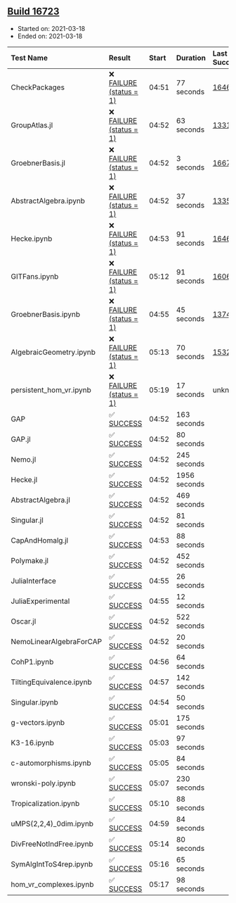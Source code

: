 ## [Build 16723](https://oscarci.mathematik.uni-kl.de/job/oscar/16723/)

* Started on: 2021-03-18
* Ended on: 2021-03-18

| Test Name    | Result | Start | Duration | Last Success | First Failure |
|:-------------|:-------|:------|:---------|:-------------|:--------------|
| CheckPackages | ❌ [FAILURE (status = 1)](https://oscarci.mathematik.uni-kl.de/job/oscar/16723/artifact/logs/build-16723/CheckPackages.log) | 04:51 | 77 seconds | [16463](https://oscarci.mathematik.uni-kl.de/job/oscar/16463/) | [16464](https://oscarci.mathematik.uni-kl.de/job/oscar/16464/) |
| GroupAtlas.jl | ❌ [FAILURE (status = 1)](https://oscarci.mathematik.uni-kl.de/job/oscar/16723/artifact/logs/build-16723/GroupAtlas.jl.log) | 04:52 | 63 seconds | [13311](https://oscarci.mathematik.uni-kl.de/job/oscar/13311/) | [13312](https://oscarci.mathematik.uni-kl.de/job/oscar/13312/) |
| GroebnerBasis.jl | ❌ [FAILURE (status = 1)](https://oscarci.mathematik.uni-kl.de/job/oscar/16723/artifact/logs/build-16723/GroebnerBasis.jl.log) | 04:52 | 3 seconds | [16676](https://oscarci.mathematik.uni-kl.de/job/oscar/16676/) | [16677](https://oscarci.mathematik.uni-kl.de/job/oscar/16677/) |
| AbstractAlgebra.ipynb | ❌ [FAILURE (status = 1)](https://oscarci.mathematik.uni-kl.de/job/oscar/16723/artifact/logs/build-16723/AbstractAlgebra.ipynb.log) | 04:52 | 37 seconds | [13355](https://oscarci.mathematik.uni-kl.de/job/oscar/13355/) | [13356](https://oscarci.mathematik.uni-kl.de/job/oscar/13356/) |
| Hecke.ipynb | ❌ [FAILURE (status = 1)](https://oscarci.mathematik.uni-kl.de/job/oscar/16723/artifact/logs/build-16723/Hecke.ipynb.log) | 04:53 | 91 seconds | [16463](https://oscarci.mathematik.uni-kl.de/job/oscar/16463/) | [16464](https://oscarci.mathematik.uni-kl.de/job/oscar/16464/) |
| GITFans.ipynb | ❌ [FAILURE (status = 1)](https://oscarci.mathematik.uni-kl.de/job/oscar/16723/artifact/logs/build-16723/GITFans.ipynb.log) | 05:12 | 91 seconds | [16068](https://oscarci.mathematik.uni-kl.de/job/oscar/16068/) | [16069](https://oscarci.mathematik.uni-kl.de/job/oscar/16069/) |
| GroebnerBasis.ipynb | ❌ [FAILURE (status = 1)](https://oscarci.mathematik.uni-kl.de/job/oscar/16723/artifact/logs/build-16723/GroebnerBasis.ipynb.log) | 04:55 | 45 seconds | [13748](https://oscarci.mathematik.uni-kl.de/job/oscar/13748/) | [13749](https://oscarci.mathematik.uni-kl.de/job/oscar/13749/) |
| AlgebraicGeometry.ipynb | ❌ [FAILURE (status = 1)](https://oscarci.mathematik.uni-kl.de/job/oscar/16723/artifact/logs/build-16723/AlgebraicGeometry.ipynb.log) | 05:13 | 70 seconds | [15322](https://oscarci.mathematik.uni-kl.de/job/oscar/15322/) | [15323](https://oscarci.mathematik.uni-kl.de/job/oscar/15323/) |
| persistent_hom_vr.ipynb | ❌ [FAILURE (status = 1)](https://oscarci.mathematik.uni-kl.de/job/oscar/16723/artifact/logs/build-16723/persistent_hom_vr.ipynb.log) | 05:19 | 17 seconds | unknown | unknown |
| GAP | ✅ [SUCCESS](https://oscarci.mathematik.uni-kl.de/job/oscar/16723/artifact/logs/build-16723/GAP.log) | 04:52 | 163 seconds |  |  |
| GAP.jl | ✅ [SUCCESS](https://oscarci.mathematik.uni-kl.de/job/oscar/16723/artifact/logs/build-16723/GAP.jl.log) | 04:52 | 80 seconds |  |  |
| Nemo.jl | ✅ [SUCCESS](https://oscarci.mathematik.uni-kl.de/job/oscar/16723/artifact/logs/build-16723/Nemo.jl.log) | 04:52 | 245 seconds |  |  |
| Hecke.jl | ✅ [SUCCESS](https://oscarci.mathematik.uni-kl.de/job/oscar/16723/artifact/logs/build-16723/Hecke.jl.log) | 04:52 | 1956 seconds |  |  |
| AbstractAlgebra.jl | ✅ [SUCCESS](https://oscarci.mathematik.uni-kl.de/job/oscar/16723/artifact/logs/build-16723/AbstractAlgebra.jl.log) | 04:52 | 469 seconds |  |  |
| Singular.jl | ✅ [SUCCESS](https://oscarci.mathematik.uni-kl.de/job/oscar/16723/artifact/logs/build-16723/Singular.jl.log) | 04:52 | 81 seconds |  |  |
| CapAndHomalg.jl | ✅ [SUCCESS](https://oscarci.mathematik.uni-kl.de/job/oscar/16723/artifact/logs/build-16723/CapAndHomalg.jl.log) | 04:53 | 88 seconds |  |  |
| Polymake.jl | ✅ [SUCCESS](https://oscarci.mathematik.uni-kl.de/job/oscar/16723/artifact/logs/build-16723/Polymake.jl.log) | 04:52 | 452 seconds |  |  |
| JuliaInterface | ✅ [SUCCESS](https://oscarci.mathematik.uni-kl.de/job/oscar/16723/artifact/logs/build-16723/JuliaInterface.log) | 04:55 | 26 seconds |  |  |
| JuliaExperimental | ✅ [SUCCESS](https://oscarci.mathematik.uni-kl.de/job/oscar/16723/artifact/logs/build-16723/JuliaExperimental.log) | 04:55 | 12 seconds |  |  |
| Oscar.jl | ✅ [SUCCESS](https://oscarci.mathematik.uni-kl.de/job/oscar/16723/artifact/logs/build-16723/Oscar.jl.log) | 04:52 | 522 seconds |  |  |
| NemoLinearAlgebraForCAP | ✅ [SUCCESS](https://oscarci.mathematik.uni-kl.de/job/oscar/16723/artifact/logs/build-16723/NemoLinearAlgebraForCAP.log) | 04:52 | 20 seconds |  |  |
| CohP1.ipynb | ✅ [SUCCESS](https://oscarci.mathematik.uni-kl.de/job/oscar/16723/artifact/logs/build-16723/CohP1.ipynb.log) | 04:56 | 64 seconds |  |  |
| TiltingEquivalence.ipynb | ✅ [SUCCESS](https://oscarci.mathematik.uni-kl.de/job/oscar/16723/artifact/logs/build-16723/TiltingEquivalence.ipynb.log) | 04:57 | 142 seconds |  |  |
| Singular.ipynb | ✅ [SUCCESS](https://oscarci.mathematik.uni-kl.de/job/oscar/16723/artifact/logs/build-16723/Singular.ipynb.log) | 04:54 | 50 seconds |  |  |
| g-vectors.ipynb | ✅ [SUCCESS](https://oscarci.mathematik.uni-kl.de/job/oscar/16723/artifact/logs/build-16723/g-vectors.ipynb.log) | 05:01 | 175 seconds |  |  |
| K3-16.ipynb | ✅ [SUCCESS](https://oscarci.mathematik.uni-kl.de/job/oscar/16723/artifact/logs/build-16723/K3-16.ipynb.log) | 05:03 | 97 seconds |  |  |
| c-automorphisms.ipynb | ✅ [SUCCESS](https://oscarci.mathematik.uni-kl.de/job/oscar/16723/artifact/logs/build-16723/c-automorphisms.ipynb.log) | 05:05 | 84 seconds |  |  |
| wronski-poly.ipynb | ✅ [SUCCESS](https://oscarci.mathematik.uni-kl.de/job/oscar/16723/artifact/logs/build-16723/wronski-poly.ipynb.log) | 05:07 | 230 seconds |  |  |
| Tropicalization.ipynb | ✅ [SUCCESS](https://oscarci.mathematik.uni-kl.de/job/oscar/16723/artifact/logs/build-16723/Tropicalization.ipynb.log) | 05:10 | 88 seconds |  |  |
| uMPS(2,2,4)_0dim.ipynb | ✅ [SUCCESS](https://oscarci.mathematik.uni-kl.de/job/oscar/16723/artifact/logs/build-16723/uMPS-2-2-4-_0dim.ipynb.log) | 04:59 | 84 seconds |  |  |
| DivFreeNotIndFree.ipynb | ✅ [SUCCESS](https://oscarci.mathematik.uni-kl.de/job/oscar/16723/artifact/logs/build-16723/DivFreeNotIndFree.ipynb.log) | 05:14 | 80 seconds |  |  |
| SymAlgIntToS4rep.ipynb | ✅ [SUCCESS](https://oscarci.mathematik.uni-kl.de/job/oscar/16723/artifact/logs/build-16723/SymAlgIntToS4rep.ipynb.log) | 05:16 | 65 seconds |  |  |
| hom_vr_complexes.ipynb | ✅ [SUCCESS](https://oscarci.mathematik.uni-kl.de/job/oscar/16723/artifact/logs/build-16723/hom_vr_complexes.ipynb.log) | 05:17 | 98 seconds |  |  |
